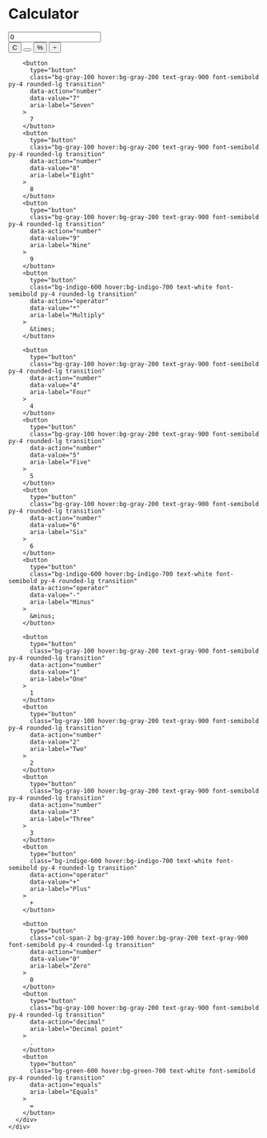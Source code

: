 <html lang="en">
<head>
  <meta charset="UTF-8" />
  <meta name="viewport" content="width=device-width, initial-scale=1" />
  <title>Calculator App</title>
  <script src="https://cdn.tailwindcss.com"></script>
  <link
    rel="stylesheet"
    href="https://cdnjs.cloudflare.com/ajax/libs/font-awesome/5.15.3/css/all.min.css"
  />
  <style>
    /* Remove number input arrows */
    input[type="text"]::-webkit-inner-spin-button,
    input[type="text"]::-webkit-outer-spin-button {
      -webkit-appearance: none;
      margin: 0;
    }
    input[type="text"] {
      -moz-appearance: textfield;
    }
  </style>
</head>
<body class="bg-gray-100 flex items-center justify-center min-h-screen p-4">
  <div class="bg-white rounded-xl shadow-lg w-full max-w-md">
    <div class="p-6">
      <h1 class="text-3xl font-bold text-center mb-6 text-gray-800">Calculator</h1>
      <input
        type="text"
        id="display"
        class="w-full text-right text-4xl font-mono p-4 rounded-lg border border-gray-300 mb-6 focus:outline-none focus:ring-2 focus:ring-indigo-500"
        readonly
        aria-label="Calculator display"
        value="0"
      />
      <div class="grid grid-cols-4 gap-4">
        <button
          type="button"
          class="bg-gray-200 hover:bg-gray-300 text-gray-800 font-semibold py-4 rounded-lg transition"
          data-action="clear"
          aria-label="Clear"
        >
          C
        </button>
        <button
          type="button"
          class="bg-gray-200 hover:bg-gray-300 text-gray-800 font-semibold py-4 rounded-lg transition"
          data-action="backspace"
          aria-label="Backspace"
        >
          <i class="fas fa-backspace"></i>
        </button>
        <button
          type="button"
          class="bg-gray-200 hover:bg-gray-300 text-gray-800 font-semibold py-4 rounded-lg transition"
          data-action="percent"
          aria-label="Percent"
        >
          %
        </button>
        <button
          type="button"
          class="bg-indigo-600 hover:bg-indigo-700 text-white font-semibold py-4 rounded-lg transition"
          data-action="operator"
          data-value="/"
          aria-label="Divide"
        >
          &divide;
        </button>

        <button
          type="button"
          class="bg-gray-100 hover:bg-gray-200 text-gray-900 font-semibold py-4 rounded-lg transition"
          data-action="number"
          data-value="7"
          aria-label="Seven"
        >
          7
        </button>
        <button
          type="button"
          class="bg-gray-100 hover:bg-gray-200 text-gray-900 font-semibold py-4 rounded-lg transition"
          data-action="number"
          data-value="8"
          aria-label="Eight"
        >
          8
        </button>
        <button
          type="button"
          class="bg-gray-100 hover:bg-gray-200 text-gray-900 font-semibold py-4 rounded-lg transition"
          data-action="number"
          data-value="9"
          aria-label="Nine"
        >
          9
        </button>
        <button
          type="button"
          class="bg-indigo-600 hover:bg-indigo-700 text-white font-semibold py-4 rounded-lg transition"
          data-action="operator"
          data-value="*"
          aria-label="Multiply"
        >
          &times;
        </button>

        <button
          type="button"
          class="bg-gray-100 hover:bg-gray-200 text-gray-900 font-semibold py-4 rounded-lg transition"
          data-action="number"
          data-value="4"
          aria-label="Four"
        >
          4
        </button>
        <button
          type="button"
          class="bg-gray-100 hover:bg-gray-200 text-gray-900 font-semibold py-4 rounded-lg transition"
          data-action="number"
          data-value="5"
          aria-label="Five"
        >
          5
        </button>
        <button
          type="button"
          class="bg-gray-100 hover:bg-gray-200 text-gray-900 font-semibold py-4 rounded-lg transition"
          data-action="number"
          data-value="6"
          aria-label="Six"
        >
          6
        </button>
        <button
          type="button"
          class="bg-indigo-600 hover:bg-indigo-700 text-white font-semibold py-4 rounded-lg transition"
          data-action="operator"
          data-value="-"
          aria-label="Minus"
        >
          &minus;
        </button>

        <button
          type="button"
          class="bg-gray-100 hover:bg-gray-200 text-gray-900 font-semibold py-4 rounded-lg transition"
          data-action="number"
          data-value="1"
          aria-label="One"
        >
          1
        </button>
        <button
          type="button"
          class="bg-gray-100 hover:bg-gray-200 text-gray-900 font-semibold py-4 rounded-lg transition"
          data-action="number"
          data-value="2"
          aria-label="Two"
        >
          2
        </button>
        <button
          type="button"
          class="bg-gray-100 hover:bg-gray-200 text-gray-900 font-semibold py-4 rounded-lg transition"
          data-action="number"
          data-value="3"
          aria-label="Three"
        >
          3
        </button>
        <button
          type="button"
          class="bg-indigo-600 hover:bg-indigo-700 text-white font-semibold py-4 rounded-lg transition"
          data-action="operator"
          data-value="+"
          aria-label="Plus"
        >
          +
        </button>

        <button
          type="button"
          class="col-span-2 bg-gray-100 hover:bg-gray-200 text-gray-900 font-semibold py-4 rounded-lg transition"
          data-action="number"
          data-value="0"
          aria-label="Zero"
        >
          0
        </button>
        <button
          type="button"
          class="bg-gray-100 hover:bg-gray-200 text-gray-900 font-semibold py-4 rounded-lg transition"
          data-action="decimal"
          aria-label="Decimal point"
        >
          .
        </button>
        <button
          type="button"
          class="bg-green-600 hover:bg-green-700 text-white font-semibold py-4 rounded-lg transition"
          data-action="equals"
          aria-label="Equals"
        >
          =
        </button>
      </div>
    </div>
  </div>

  <script>
    (() => {
      const display = document.getElementById("display");
      let currentInput = "0";
      let lastInput = null;
      let operator = null;
      let resetNext = false;

      function updateDisplay() {
        display.value = currentInput;
      }

      function clearAll() {
        currentInput = "0";
        lastInput = null;
        operator = null;
        resetNext = false;
        updateDisplay();
      }

      function backspace() {
        if (resetNext) {
          clearAll();
          return;
        }
        if (currentInput.length > 1) {
          currentInput = currentInput.slice(0, -1);
        } else {
          currentInput = "0";
        }
        updateDisplay();
      }

      function appendNumber(num) {
        if (resetNext) {
          currentInput = num;
          resetNext = false;
          updateDisplay();
          return;
        }
        if (currentInput === "0") {
          currentInput = num;
        } else {
          currentInput += num;
        }
        updateDisplay();
      }

      function appendDecimal() {
        if (resetNext) {
          currentInput = "0.";
          resetNext = false;
          updateDisplay();
          return;
        }
        if (!currentInput.includes(".")) {
          currentInput += ".";
          updateDisplay();
        }
      }

      function setOperator(op) {
        if (operator && !resetNext) {
          calculate();
        }
        lastInput = parseFloat(currentInput);
        operator = op;
        resetNext = true;
      }

      function calculate() {
        if (operator === null || resetNext) return;
        const current = parseFloat(currentInput);
        let result = 0;
        switch (operator) {
          case "+":
            result = lastInput + current;
            break;
          case "-":
            result = lastInput - current;
            break;
          case "*":
            result = lastInput * current;
            break;
          case "/":
            if (current === 0) {
              alert("Error: Division by zero");
              clearAll();
              return;
            }
            result = lastInput / current;
            break;
          default:
            return;
        }
        currentInput = String(result);
        operator = null;
        lastInput = null;
        resetNext = true;
        updateDisplay();
      }

      function percent() {
        let num = parseFloat(currentInput);
        num = num / 100;
        currentInput = String(num);
        updateDisplay();
      }

      document.querySelectorAll("button").forEach((btn) => {
        btn.addEventListener("click", () => {
          const action = btn.getAttribute("data-action");
          const value = btn.getAttribute("data-value");
          switch (action) {
            case "clear":
              clearAll();
              break;
            case "backspace":
              backspace();
              break;
            case "number":
              appendNumber(value);
              break;
            case "decimal":
              appendDecimal();
              break;
            case "operator":
              setOperator(value);
              break;
            case "equals":
              calculate();
              break;
            case "percent":
              percent();
              break;
          }
        });
      });

      // Keyboard support
      window.addEventListener("keydown", (e) => {
        if (
          (e.key >= "0" && e.key <= "9") ||
          e.key === "." ||
          e.key === "+" ||
          e.key === "-" ||
          e.key === "*" ||
          e.key === "/" ||
          e.key === "Enter" ||
          e.key === "Backspace" ||
          e.key === "Escape" ||
          e.key === "%"
        ) {
          e.preventDefault();
          if (e.key >= "0" && e.key <= "9") {
            appendNumber(e.key);
          } else if (e.key === ".") {
            appendDecimal();
          } else if (e.key === "+" || e.key === "-" || e.key === "*" || e.key === "/") {
            setOperator(e.key);
          } else if (e.key === "Enter") {
            calculate();
          } else if (e.key === "Backspace") {
            backspace();
          } else if (e.key === "Escape") {
            clearAll();
          } else if (e.key === "%") {
            percent();
          }
        }
      });
    })();
  </script>
</body>
</html>

